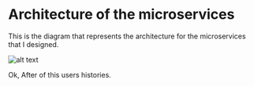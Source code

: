 # Architecture of the microservices

This is the diagram that represents the architecture for the microservices that I designed.



![alt text](https://www.dropbox.com/s/p8bzdssqik2tw9m/microservice-cinema-architecture.png?dl=1 "Microservices Architecture")

Ok, After of this users histories.